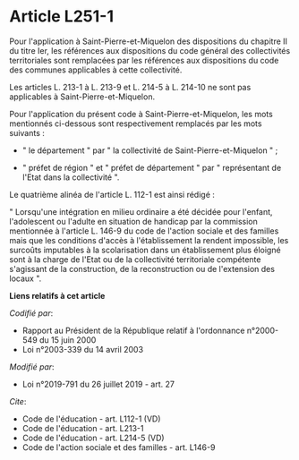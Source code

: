 # Article L251-1

Pour l'application à Saint-Pierre-et-Miquelon des dispositions du chapitre II du titre Ier, les références aux dispositions
du code général des collectivités territoriales sont remplacées par les références aux dispositions du code des communes
applicables à cette collectivité.

Les articles L. 213-1 à L. 213-9 et L. 214-5 à L. 214-10 ne sont pas applicables à Saint-Pierre-et-Miquelon.

Pour l'application du présent code à Saint-Pierre-et-Miquelon, les mots mentionnés ci-dessous sont respectivement remplacés
par les mots suivants :

- " le département " par " la collectivité de Saint-Pierre-et-Miquelon " ;

- " préfet de région " et " préfet de département " par " représentant de l'Etat dans la collectivité ".

Le quatrième alinéa de l'article L. 112-1 est ainsi rédigé :

" Lorsqu'une intégration en milieu ordinaire a été décidée pour l'enfant, l'adolescent ou l'adulte en situation de handicap
par la commission mentionnée à l'article L. 146-9 du code de l'action sociale et des familles mais que les conditions d'accès
à l'établissement la rendent impossible, les surcoûts imputables à la scolarisation dans un établissement plus éloigné sont à
la charge de l'Etat ou de la collectivité territoriale compétente s'agissant de la construction, de la reconstruction ou de
l'extension des locaux ".

**Liens relatifs à cet article**

_Codifié par_:

  - Rapport au Président de la République relatif à l'ordonnance n°2000-549 du 15 juin 2000
  - Loi n°2003-339 du 14 avril 2003

_Modifié par_:

  - Loi n°2019-791 du 26 juillet 2019 - art. 27

_Cite_:

  - Code de l'éducation - art. L112-1 (VD)
  - Code de l'éducation - art. L213-1
  - Code de l'éducation - art. L214-5 (VD)
  - Code de l'action sociale et des familles - art. L146-9
